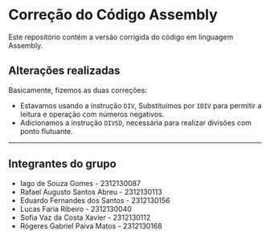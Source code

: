 # Correção do Código Assembly

Este repositório contém a versão corrigida do código em linguagem Assembly.

## Alterações realizadas

Basicamente, fizemos as duas correções:

- Estavamos usando a instrução `DIV`, Substituímos por `IDIV` para permitir a leitura e operação com números negativos.
- Adicionamos a instrução `DIVSD`, necessária para realizar divisões com ponto flutuante.

---

## Integrantes do grupo

- Iago de Souza Gomes - 2312130087  
- Rafael Augusto Santos Abreu - 2312130113  
- Eduardo Fernandes dos Santos - 2312130156  
- Lucas Faria Ribeiro - 2312130040  
- Sofia Vaz da Costa Xavier - 2312130112  
- Rógeres Gabriel Paiva Matos - 2312130168

